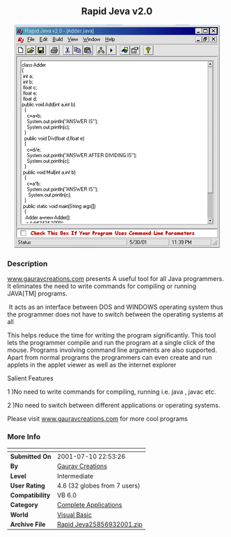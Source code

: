 ﻿<div align="center">

## Rapid Jeva v2\.0

<img src="PIC2001931445539282.gif">
</div>

### Description

www.gauravcreations.com presents A useful tool for all Java programmers. It eliminates the need to write commands for compiling or running JAVA[TM] programs.

 It acts as an interface between DOS and WINDOWS operating system thus the programmer does not have to switch between the operating systems at all 

This helps reduce the time for writing the program significantly. This tool lets the programmer compile and run the program at a single click of the mouse. Programs involving command line arguments are also supported. Apart from normal programs the programmers can even create and run applets in the applet viewer as well as the internet explorer 

Salient Features

1 )No need to write commands for compiling, running i.e. java , javac etc.

2 )No need to switch between different applications or operating systems.

Please visit www.gauravcreations.com for more cool programs
 
### More Info
 


<span>             |<span>
---                |---
**Submitted On**   |2001-07-10 22:53:26
**By**             |[Gaurav Creations](https://github.com/Planet-Source-Code/PSCIndex/blob/master/ByAuthor/gaurav-creations.md)
**Level**          |Intermediate
**User Rating**    |4.6 (32 globes from 7 users)
**Compatibility**  |VB 6\.0
**Category**       |[Complete Applications](https://github.com/Planet-Source-Code/PSCIndex/blob/master/ByCategory/complete-applications__1-27.md)
**World**          |[Visual Basic](https://github.com/Planet-Source-Code/PSCIndex/blob/master/ByWorld/visual-basic.md)
**Archive File**   |[Rapid Jeva25856932001\.zip](https://github.com/Planet-Source-Code/gaurav-creations-rapid-jeva-v2-0__1-26942/archive/master.zip)








